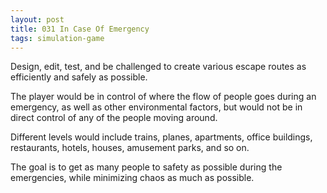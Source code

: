 ```yaml
---
layout: post
title: 031 In Case Of Emergency
tags: simulation-game
---
```

Design, edit, test, and be challenged to create various escape routes as efficiently and safely as possible.

The player would be in control of where the flow of people goes during an emergency, as well as other environmental factors, but would not be in direct control of any of the people moving around.

Different levels would include trains, planes, apartments, office buildings, restaurants, hotels, houses, amusement parks, and so on.

The goal is to get as many people to safety as possible during the emergencies, while minimizing chaos as much as possible.